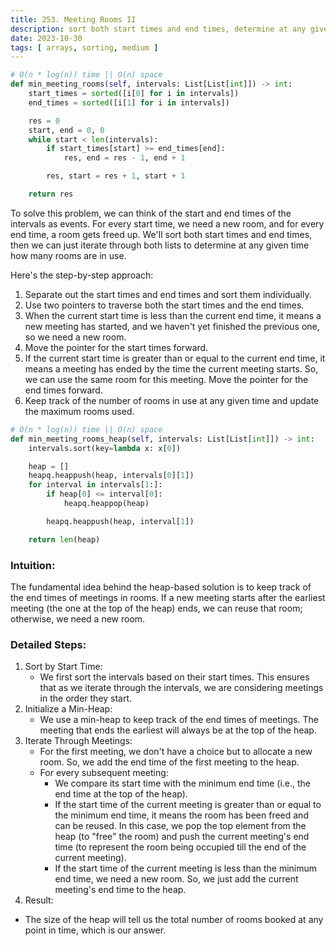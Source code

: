 ```yaml
---
title: 253. Meeting Rooms II
description: sort both start times and end times, determine at any given time how many rooms are in use.
date: 2023-10-30
tags: [ arrays, sorting, medium ]
---
```


```python
# O(n * log(n)) time || O(n) space
def min_meeting_rooms(self, intervals: List[List[int]]) -> int:
    start_times = sorted([i[0] for i in intervals])
    end_times = sorted([i[1] for i in intervals])

    res = 0
    start, end = 0, 0
    while start < len(intervals):
        if start_times[start] >= end_times[end]:
            res, end = res - 1, end + 1

        res, start = res + 1, start + 1

    return res
```

To solve this problem, we can think of the start and end times of the intervals as events. For every start time, we need
a new room, and for every end time, a room gets freed up. We'll sort both start times and end times, then we can just
iterate through both lists to determine at any given time how many rooms are in use.

Here's the step-by-step approach:

1) Separate out the start times and end times and sort them individually.
2) Use two pointers to traverse both the start times and the end times.
3) When the current start time is less than the current end time, it means a new meeting has started, and we haven't yet
   finished the previous one, so we need a new room.
4) Move the pointer for the start times forward.
5) If the current start time is greater than or equal to the current end time, it means a meeting has ended by the time
   the current meeting starts. So, we can use the same room for this meeting. Move the pointer for the end times
   forward.
6) Keep track of the number of rooms in use at any given time and update the maximum rooms used.

```python
# O(n * log(n)) time || O(n) space
def min_meeting_rooms_heap(self, intervals: List[List[int]]) -> int:
    intervals.sort(key=lambda x: x[0])

    heap = []
    heapq.heappush(heap, intervals[0][1])
    for interval in intervals[1:]:
        if heap[0] <= interval[0]:
            heapq.heappop(heap)

        heapq.heappush(heap, interval[1])

    return len(heap)
```

### Intuition:

The fundamental idea behind the heap-based solution is to keep track of the end times of meetings in rooms. If a new
meeting starts after the earliest meeting (the one at the top of the heap) ends, we can reuse that room; otherwise, we
need a new room.

### Detailed Steps:

1) Sort by Start Time:
    - We first sort the intervals based on their start times. This ensures that as we iterate through the intervals, we
      are considering meetings in the order they start.
2) Initialize a Min-Heap:
    - We use a min-heap to keep track of the end times of meetings. The meeting that ends the earliest will always be at
      the top of the heap.
3) Iterate Through Meetings:
    - For the first meeting, we don't have a choice but to allocate a new room. So, we add the end time of the first
      meeting to the heap.
    - For every subsequent meeting:
        - We compare its start time with the minimum end time (i.e., the end time at the top of the heap).
        - If the start time of the current meeting is greater than or equal to the minimum end time, it means the room
          has been freed and can be reused. In this case, we pop the top element from the heap (to "free" the room) and
          push the current meeting's end time (to represent the room being occupied till the end of the current
          meeting).
        - If the start time of the current meeting is less than the minimum end time, we need a new room. So, we just
          add the current meeting's end time to the heap.
4) Result:

- The size of the heap will tell us the total number of rooms booked at any point in time, which is our answer.